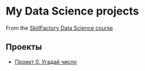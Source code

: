 # My Data Science projects
From the [SkillFactory Data Science course](https://skillfactory.ru/data-scientist-pro-mgu)

## Проекты

* [Проект 0. Угадай число](https://github.com/feelingcxld/SkillFactory/tree/main/Project_0)